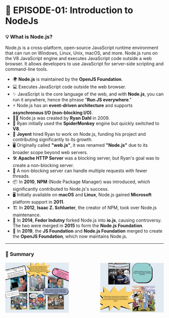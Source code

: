 # 🚀 EPISODE-01: Introduction to NodeJs

### 💡 What is Node.js?

Node.js is a cross-platform, open-source JavaScript runtime environment that can run on Windows, Linux, Unix, macOS, and more. Node.js runs on the V8 JavaScript engine and executes JavaScript code outside a web browser. It allows developers to use JavaScript for server-side scripting and command-line tools.

- 🌍 **Node.js** is maintained by the **OpenJS Foundation**.
- 💻 Executes JavaScript code outside the web browser.
- ✨ JavaScript is the core language of the web, and with **Node.js**, you can run it anywhere, hence the phrase "**Run JS everywhere**."
- ⚡ Node.js has an **event-driven architecture** and supports **asynchronous I/O (non-blocking I/O)**.
- 👨‍💻 Node.js was created by **Ryan Dahl** in 2009.
- 🔧 Ryan initially used the **SpiderMonkey** engine but quickly switched to **V8**.
- 💼 **Joyent** hired Ryan to work on Node.js, funding his project and contributing significantly to its growth.
- 🖥️ Originally called **"web.js"**, it was renamed **"Node.js"** due to its broader scope beyond web servers.
- 🛠️ **Apache HTTP Server** was a blocking server, but Ryan's goal was to create a non-blocking server.
- 📡 A non-blocking server can handle multiple requests with fewer threads.
- 📦 In **2010**, **NPM** (Node Package Manager) was introduced, which significantly contributed to Node.js's success.
- 🖥️ Initially available on **macOS** and **Linux**, Node.js gained **Microsoft** platform support in **2011**.
- 🏗️ In **2012**, **Isaac Z. Schlueter**, the creator of NPM, took over Node.js maintenance.
- 🔀 In **2014**, **Fedor Indutny** forked Node.js into **io.js**, causing controversy. The two were merged in **2015** to form the **Node.js Foundation**.
- 🏢 In **2019**, the **JS Foundation** and **Node.js Foundation** merged to create the **OpenJS Foundation**, which now maintains Node.js.

---

### 📑 Summary

<div style="display: flex; justify-content: space-between; align-items: center; flex-direction: row;">
  <div style="width: 40%;">
    <img src="./Assets/summary01.png" alt="Summary 1" style="width: 100%;"/>
  </div>
  <div style="width: 5%;"></div> <!-- Add a gap here using an empty div -->
  <div style="width: 40%;">
    <img src="./Assets/summary02.png" alt="Summary 2" style="width: 100%;"/>
  </div>
</div>

